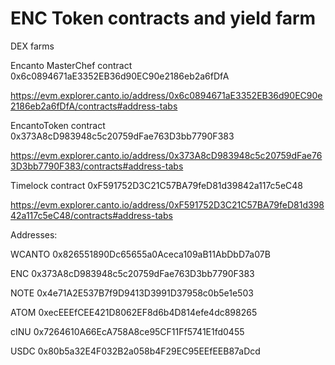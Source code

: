 # ENC Token contracts and yield farm

DEX farms

Encanto MasterChef contract 0x6c0894671aE3352EB36d90EC90e2186eb2a6fDfA

https://evm.explorer.canto.io/address/0x6c0894671aE3352EB36d90EC90e2186eb2a6fDfA/contracts#address-tabs



EncantoToken contract 0x373A8cD983948c5c20759dFae763D3bb7790F383

https://evm.explorer.canto.io/address/0x373A8cD983948c5c20759dFae763D3bb7790F383/contracts#address-tabs



Timelock contract 0xF591752D3C21C57BA79feD81d39842a117c5eC48

https://evm.explorer.canto.io/address/0xF591752D3C21C57BA79feD81d39842a117c5eC48/contracts#address-tabs



Addresses: 

WCANTO 0x826551890Dc65655a0Aceca109aB11AbDbD7a07B

ENC 0x373A8cD983948c5c20759dFae763D3bb7790F383

NOTE 0x4e71A2E537B7f9D9413D3991D37958c0b5e1e503

ATOM 0xecEEEfCEE421D8062EF8d6b4D814efe4dc898265

cINU 0x7264610A66EcA758A8ce95CF11Ff5741E1fd0455

USDC 0x80b5a32E4F032B2a058b4F29EC95EEfEEB87aDcd